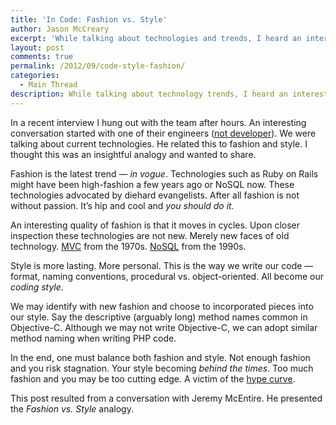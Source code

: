 ```yaml
---
title: 'In Code: Fashion vs. Style'
author: Jason McCreary
excerpt: 'While talking about technologies and trends, I heard an interesting analogy - the difference between fashion & style as it relates to code.'
layout: post
comments: true
permalink: /2012/09/code-style-fashion/
categories:
  - Main Thread
description: While talking about technology trends, I heard an interesting analogy - the difference between fashion & style as it relates to code.
---
```

In a recent interview I hung out with the team after hours. An interesting conversation started with one of their engineers ([not developer][1]). We were talking about current technologies. He related this to fashion and style. I thought this was an insightful analogy and wanted to share.

Fashion is the latest trend &mdash; *in vogue*. Technologies such as Ruby on Rails might have been high-fashion a few years ago or NoSQL now. These technologies advocated by diehard evangelists. After all fashion is not without passion. It&rsquo;s hip and cool and *you should do it.*

An interesting quality of fashion is that it moves in cycles. Upon closer inspection these technologies are not new. Merely new faces of old technology. [MVC][2] from the 1970s. [NoSQL][3] from the 1990s.

Style is more lasting. More personal. This is the way we write our code &mdash; format, naming conventions, procedural vs. object-oriented. All become our *coding style*.

We may identify with new fashion and choose to incorporated pieces into our style. Say the descriptive (arguably long) method names common in Objective-C. Although we may not write Objective-C, we can adopt similar method naming when writing PHP code.

In the end, one must balance both fashion and style. Not enough fashion and you risk stagnation. Your style becoming *behind the times*. Too much fashion and you may be too cutting edge. A victim of the [hype curve][4].

This post resulted from a conversation with Jeremy McEntire. He presented the *Fashion vs. Style* analogy.

 [1]: http://jason.pureconcepts.net/2012/08/developer-vs-engineer/ "Developer vs. Engineer"
 [2]: http://en.wikipedia.org/wiki/Model&mdash;view&mdash;controller#History
 [3]: http://en.wikipedia.org/wiki/NoSQL#History
 [4]: http://en.wikipedia.org/wiki/Hype_cycle "Hype Curve"
